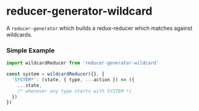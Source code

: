 # reducer-generator-wildcard

A `reducer-generator` which builds a redux-reducer which matches against 
wildcards.

### Simple Example

```js
import wildcardReducer from 'reducer-generator-wildcard'

const system = wildcardReducer({}, {
  'SYSTEM*': (state, { type, ...action }) => ({
    ...state,
    /* whenever any type starts with SYSTEM */
  })
})
```